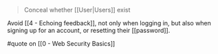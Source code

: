 > Conceal whether [[User|Users]] exist

Avoid [[4 - Echoing feedback]], not only when logging in, but also when signing up for an account, or resetting their [[password]].

#quote on [[0 - Web Security Basics]]